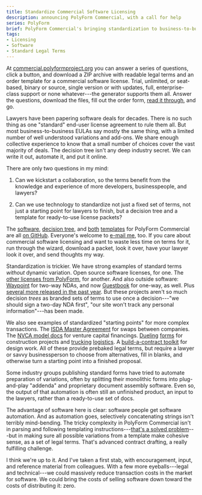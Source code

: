 ```yaml
---
title: Standardize Commercial Software Licensing
description: announcing PolyForm Commercial, with a call for help
series: PolyForm
brief: PolyForm Commercial's bringing standardization to business-to-business software licensing, with a mix of terms and tech.  We need eyeballs and feedback!
tags:
- Licensing
- Software
- Standard Legal Terms
---
```


At [commercial.polyformproject.org](https://commercial.polyformproject.org) you can answer a series of questions, click a button, and download a ZIP archive with readable legal terms and an order template for a commercial software license.  Trial, unlimited, or seat-based, binary or source, single version or with updates, full, enterprise-class support or none whatever---the generator supports them all.  Answer the questions, download the files, fill out the order form, [read it through](https://notlegaladvice.law/), and go.

Lawyers have been papering software deals for decades.  There is no such thing as one "standard" end-user license agreement to rule them all.  But most business-to-business EULAs say mostly the same thing, with a limited number of well understood variations and add-ons.  We share enough collective experience to know that a small number of choices cover the vast majority of deals.  The decision tree isn't any deep industry secret.  We can write it out, automate it, and put it online.

There are only two questions in my mind:

1.  Can we kickstart a collaboration, so the terms benefit from the knowledge and experience of more developers, businesspeople, and lawyers?

2.  Can we use technology to standardize not just a fixed set of terms, not just a starting point for lawyers to finish, but a decision tree and a template for ready-to-use license packets?

The [software](https://github.com/polyformproject/commercial.polyformproject.org/blob/main/index.js), [decision tree](https://github.com/polyformproject/commercial.polyformproject.org/blob/main/prompts.yml), and [both](https://github.com/polyformproject/commercial.polyformproject.org/blob/main/order.md) [templates](https://github.com/polyformproject/commercial.polyformproject.org/blob/main/terms.md) for PolyForm Commercial are all [on GitHub](https://github.com/polyformproject/commercial.polyformproject.org).  Everyone's welcome to [e-mail me](mailto:kyle@kemitchell.com), too.  If you care about commercial software licensing and want to waste less time on terms for it, run through the wizard, download a packet, look it over, have your lawyer look it over, and send thoughts my way.

Standardization is trickier.  We have strong examples of standard terms _without_ dynamic variation.  Open source software licenses, for one.  The [other licenses from PolyForm](https://polyformproject.org/licenses/), for another.  And also outside software: [Waypoint](https://waypointnda.com) for two-way NDAs, and now [Guestbook](https://guestbooknda.com) for one-way, as well.  Plus [several more released in the past year](https://stonecutters.law/#forms).  But these projects aren't so much decision _trees_ as branded sets of terms to use once a decision---"we should sign a two-day NDA first", "our site won't track any personal information"---has been made.

We also see examples of standardized "starting points" for more complex transactions.  The [ISDA Master Agreement](https://en.wikipedia.org/wiki/ISDA_Master_Agreement) for swaps between companies.  The [NVCA model docs](https://nvca.org/model-legal-documents/) for venture capital financings.  [Dueling](https://www.consensusdocs.org/) [forms](https://constructiondocuments.aia.org/) for construction projects and [trucking](https://www.trucking.org/) [logistics](https://www.tianet.org/).  A [build-a-contract toolkit](https://www.tianet.org/) for design work.  All of these provide prebaked legal terms, but require a lawyer or savvy businessperson to choose from alternatives, fill in blanks, and otherwise turn a starting point into a finished proposal.

Some industry groups publishing standard forms have tried to automate preparation of variations, often by splitting their monolithic forms into plug-and-play "addenda" and proprietary document assembly software.  Even so, the output of that automation is often still an unfinished product, an input to the lawyers, rather than a ready-to-use set of docs.

The advantage of software here is clear: software people get software automation.  And as automation goes, selectively concatenating strings isn't terribly mind-bending.  The tricky complexity in PolyForm Commercial isn't in parsing and following templating instructions---[that's a solved problem](https://writing.kemitchell.com/2021/03/13/Templating-for-Lawyers)---but in making sure all possible variations from a template make cohesive sense, as a set of legal terms.  That's advanced contract drafting, a really fulfilling challenge.

I think we're up to it.  And I've taken a first stab, with encouragement, input, and reference material from colleagues.  With a few more eyeballs---legal and technical---we could massively reduce transaction costs in the market for software.  We could bring the costs of selling software down toward the costs of distributing it: zero.
